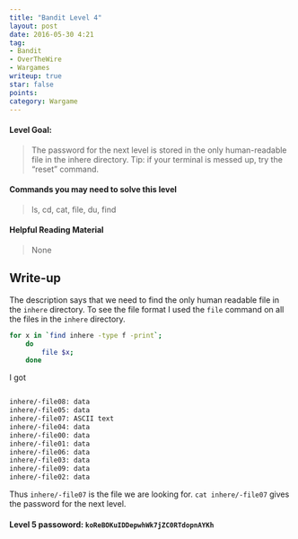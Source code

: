 ```yaml
---
title: "Bandit Level 4"
layout: post
date: 2016-05-30 4:21
tag:
- Bandit
- OverTheWire
- Wargames
writeup: true
star: false
points:
category: Wargame
---
```


#### Level Goal:

>The password for the next level is stored in the only human-readable file in the inhere directory. Tip: if your terminal is messed up, try the “reset” command.

#### Commands you may need to solve this level

>ls, cd, cat, file, du, find

#### Helpful Reading Material

>None

## Write-up

The description says that we need to find the only human readable file in the `inhere` directory. To see the file format I used the `file` command on all the files in the `inhere` directory.

~~~bash
for x in `find inhere -type f -print`;
    do
        file $x;
    done
~~~

I got

~~~bash

inhere/-file08: data
inhere/-file05: data
inhere/-file07: ASCII text
inhere/-file04: data
inhere/-file00: data
inhere/-file01: data
inhere/-file06: data
inhere/-file03: data
inhere/-file09: data
inhere/-file02: data
~~~

Thus `inhere/-file07` is the file we are looking for. `cat inhere/-file07` gives the password for the next level.

#### Level 5 passoword: `koReBOKuIDDepwhWk7jZC0RTdopnAYKh`
